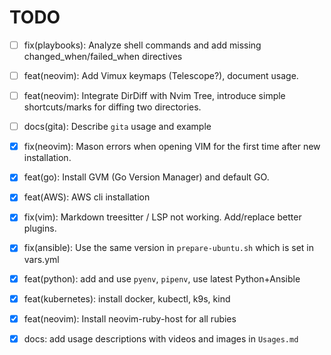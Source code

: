 # TODO

- [ ] fix(playbooks): Analyze shell commands and add missing changed_when/failed_when directives 
- [ ] feat(neovim): Add Vimux keymaps (Telescope?), document usage.
- [ ] feat(neovim): Integrate DirDiff with Nvim Tree, introduce simple shortcuts/marks for diffing two directories.
- [ ] docs(gita): Describe `gita` usage and example
- [x] fix(neovim): Mason errors when opening VIM for the first time after new installation.
- [x] feat(go): Install GVM (Go Version Manager) and default GO.
- [x] feat(AWS): AWS cli installation
- [x] fix(vim): Markdown treesitter / LSP not working. Add/replace better plugins.
- [x] fix(ansible): Use the same version in `prepare-ubuntu.sh` which is set in vars.yml
- [x] feat(python): add and use `pyenv`, `pipenv`, use latest Python+Ansible
- [x] feat(kubernetes): install docker, kubectl, k9s, kind
- [x] feat(neovim): Install neovim-ruby-host for all rubies
- [x] docs: add usage descriptions with videos and images in `Usages.md`

